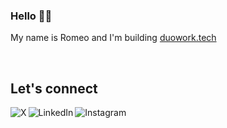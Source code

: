 ### Hello 👋🏿

My name is Romeo and I'm building [duowork.tech](https://Duowork.tech)

<br>

## Let's connect

[<img align="left" alt="X" src="https://img.shields.io/badge/%40_romeopeter-0d1116?logo=X&color=000" />](https://x.com/_romeopeter)
[<img align="left" alt="LinkedIn" src="https://img.shields.io/badge/romeo_peter-0d1116?logo=linkedin&color=0d1116" />](https://www.linkedin.com/in/romeo-peter/)
[<img align="left" alt="Instagram" src="https://img.shields.io/badge/%40_romeopeter-0d1116?logo=instagram&logoColor=fff&color=0d1116">](https://www.instagram.com/_romeopeter/)
